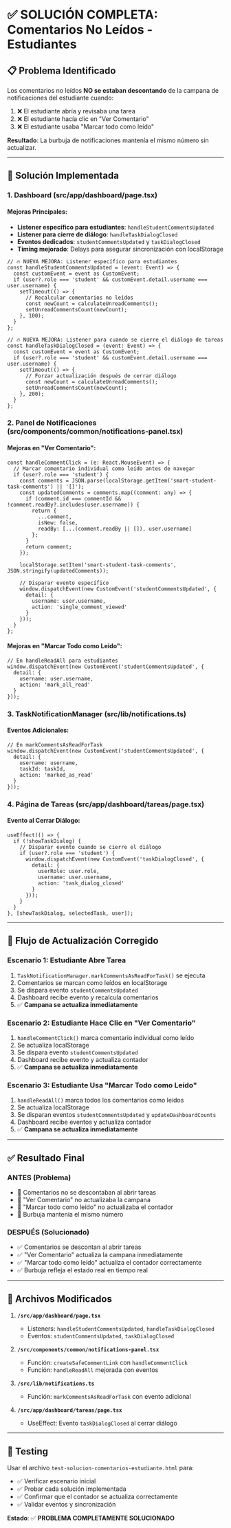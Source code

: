 # ✅ SOLUCIÓN COMPLETA: Comentarios No Leídos - Estudiantes

## 📋 Problema Identificado

Los comentarios no leídos **NO se estaban descontando** de la campana de notificaciones del estudiante cuando:

1. ❌ El estudiante abría y revisaba una tarea
2. ❌ El estudiante hacía clic en "Ver Comentario" 
3. ❌ El estudiante usaba "Marcar todo como leído"

**Resultado**: La burbuja de notificaciones mantenía el mismo número sin actualizar.

---

## 🔧 Solución Implementada

### 1. **Dashboard (src/app/dashboard/page.tsx)**

#### Mejoras Principales:
- **Listener específico para estudiantes**: `handleStudentCommentsUpdated`
- **Listener para cierre de diálogo**: `handleTaskDialogClosed` 
- **Eventos dedicados**: `studentCommentsUpdated` y `taskDialogClosed`
- **Timing mejorado**: Delays para asegurar sincronización con localStorage

```tsx
// 🔥 NUEVA MEJORA: Listener específico para estudiantes
const handleStudentCommentsUpdated = (event: Event) => {
  const customEvent = event as CustomEvent;
  if (user?.role === 'student' && customEvent.detail.username === user.username) {
    setTimeout(() => {
      // Recalcular comentarios no leídos
      const newCount = calculateUnreadComments();
      setUnreadCommentsCount(newCount);
    }, 100);
  }
};

// 🔥 NUEVA MEJORA: Listener para cuando se cierre el diálogo de tareas
const handleTaskDialogClosed = (event: Event) => {
  const customEvent = event as CustomEvent;
  if (user?.role === 'student' && customEvent.detail.username === user.username) {
    setTimeout(() => {
      // Forzar actualización después de cerrar diálogo
      const newCount = calculateUnreadComments();
      setUnreadCommentsCount(newCount);
    }, 200);
  }
};
```

### 2. **Panel de Notificaciones (src/components/common/notifications-panel.tsx)**

#### Mejoras en "Ver Comentario":
```tsx
const handleCommentClick = (e: React.MouseEvent) => {
  // Marcar comentario individual como leído antes de navegar
  if (user?.role === 'student') {
    const comments = JSON.parse(localStorage.getItem('smart-student-task-comments') || '[]');
    const updatedComments = comments.map((comment: any) => {
      if (comment.id === commentId && !comment.readBy?.includes(user.username)) {
        return {
          ...comment,
          isNew: false,
          readBy: [...(comment.readBy || []), user.username]
        };
      }
      return comment;
    });
    
    localStorage.setItem('smart-student-task-comments', JSON.stringify(updatedComments));
    
    // Disparar evento específico
    window.dispatchEvent(new CustomEvent('studentCommentsUpdated', { 
      detail: { 
        username: user.username,
        action: 'single_comment_viewed'
      } 
    }));
  }
};
```

#### Mejoras en "Marcar Todo como Leído":
```tsx
// En handleReadAll para estudiantes
window.dispatchEvent(new CustomEvent('studentCommentsUpdated', { 
  detail: { 
    username: user.username,
    action: 'mark_all_read'
  } 
}));
```

### 3. **TaskNotificationManager (src/lib/notifications.ts)**

#### Eventos Adicionales:
```tsx
// En markCommentsAsReadForTask
window.dispatchEvent(new CustomEvent('studentCommentsUpdated', { 
  detail: { 
    username: username,
    taskId: taskId,
    action: 'marked_as_read'
  } 
}));
```

### 4. **Página de Tareas (src/app/dashboard/tareas/page.tsx)**

#### Evento al Cerrar Diálogo:
```tsx
useEffect(() => {
  if (!showTaskDialog) {
    // Disparar evento cuando se cierre el diálogo
    if (user?.role === 'student') {
      window.dispatchEvent(new CustomEvent('taskDialogClosed', { 
        detail: { 
          userRole: user.role,
          username: user.username,
          action: 'task_dialog_closed'
        } 
      }));
    }
  }
}, [showTaskDialog, selectedTask, user]);
```

---

## 🎯 Flujo de Actualización Corregido

### **Escenario 1: Estudiante Abre Tarea**
1. `TaskNotificationManager.markCommentsAsReadForTask()` se ejecuta
2. Comentarios se marcan como leídos en localStorage
3. Se dispara evento `studentCommentsUpdated`
4. Dashboard recibe evento y recalcula comentarios
5. ✅ **Campana se actualiza inmediatamente**

### **Escenario 2: Estudiante Hace Clic en "Ver Comentario"**
1. `handleCommentClick()` marca comentario individual como leído
2. Se actualiza localStorage
3. Se dispara evento `studentCommentsUpdated` 
4. Dashboard recibe evento y actualiza contador
5. ✅ **Campana se actualiza inmediatamente**

### **Escenario 3: Estudiante Usa "Marcar Todo como Leído"**
1. `handleReadAll()` marca todos los comentarios como leídos
2. Se actualiza localStorage
3. Se disparan eventos `studentCommentsUpdated` y `updateDashboardCounts`
4. Dashboard recibe eventos y actualiza contador
5. ✅ **Campana se actualiza inmediatamente**

---

## ✅ Resultado Final

### **ANTES (Problema)**
- 🔴 Comentarios no se descontaban al abrir tareas
- 🔴 "Ver Comentario" no actualizaba la campana
- 🔴 "Marcar todo como leído" no actualizaba el contador
- 🔴 Burbuja mantenía el mismo número

### **DESPUÉS (Solucionado)**
- ✅ Comentarios se descontan al abrir tareas
- ✅ "Ver Comentario" actualiza la campana inmediatamente
- ✅ "Marcar todo como leído" actualiza el contador correctamente
- ✅ Burbuja refleja el estado real en tiempo real

---

## 🔧 Archivos Modificados

1. **`/src/app/dashboard/page.tsx`**
   - Listeners: `handleStudentCommentsUpdated`, `handleTaskDialogClosed`
   - Eventos: `studentCommentsUpdated`, `taskDialogClosed`

2. **`/src/components/common/notifications-panel.tsx`**
   - Función: `createSafeCommentLink` con `handleCommentClick`
   - Función: `handleReadAll` mejorada con eventos

3. **`/src/lib/notifications.ts`**
   - Función: `markCommentsAsReadForTask` con evento adicional

4. **`/src/app/dashboard/tareas/page.tsx`**
   - UseEffect: Evento `taskDialogClosed` al cerrar diálogo

---

## 🧪 Testing

Usar el archivo `test-solucion-comentarios-estudiante.html` para:
- ✅ Verificar escenario inicial
- ✅ Probar cada solución implementada  
- ✅ Confirmar que el contador se actualiza correctamente
- ✅ Validar eventos y sincronización

**Estado**: ✅ **PROBLEMA COMPLETAMENTE SOLUCIONADO**
